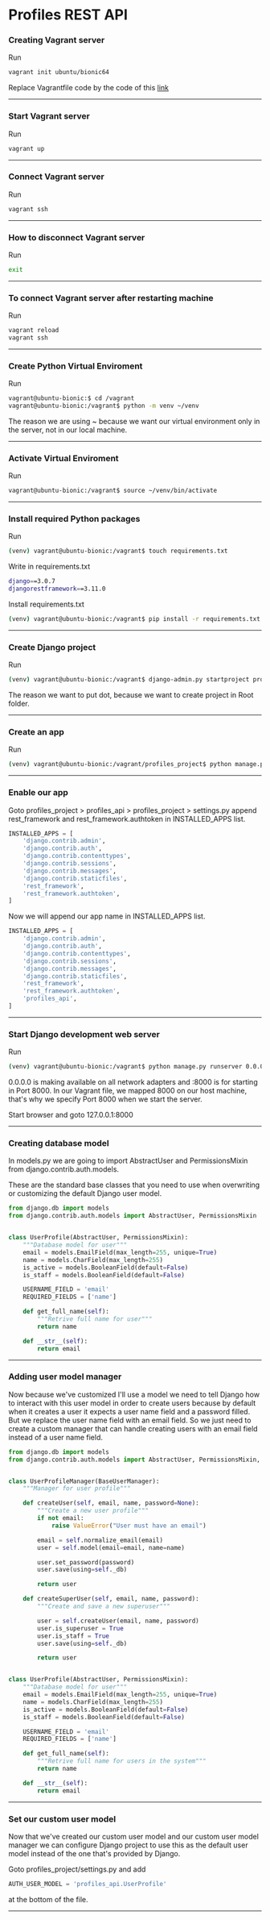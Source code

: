 # Profiles REST API

### Creating Vagrant server

Run

```sh
vagrant init ubuntu/bionic64
```

Replace Vagrantfile code by the code of this [link](https://gist.github.com/LondonAppDev/199eef145a21587ea866b69d40d28682)

---

### Start Vagrant server

Run

```sh
vagrant up
```

---

### Connect Vagrant server

Run

```sh
vagrant ssh
```

---

### How to disconnect Vagrant server

Run

```sh
exit
```

---

### To connect Vagrant server after restarting machine

Run

```sh
vagrant reload
vagrant ssh
```

---

### Create Python Virtual Enviroment

Run

```sh
vagrant@ubuntu-bionic:$ cd /vagrant
vagrant@ubuntu-bionic:/vagrant$ python -m venv ~/venv
```

The reason we are using ~ because we want our virtual environment only in the server, not in our local machine.

---

### Activate Virtual Enviroment

Run

```sh
vagrant@ubuntu-bionic:/vagrant$ source ~/venv/bin/activate
```

---

### Install required Python packages

Run

```sh
(venv) vagrant@ubuntu-bionic:/vagrant$ touch requirements.txt

```

Write in requirements.txt

```sh
django==3.0.7
djangorestframework==3.11.0

```

Install requirements.txt

```sh
(venv) vagrant@ubuntu-bionic:/vagrant$ pip install -r requirements.txt
```

---

### Create Django project

Run

```sh
(venv) vagrant@ubuntu-bionic:/vagrant$ django-admin.py startproject profiles_project .

```

The reason we want to put dot, because we want to create project in Root folder.

---

### Create an app

Run

```sh
(venv) vagrant@ubuntu-bionic:/vagrant/profiles_project$ python manage.py startapp profiles_api

```

---

### Enable our app

Goto profiles_project > profiles_api > profiles_project > settings.py
append rest_framework and rest_framework.authtoken in INSTALLED_APPS list.

```python
INSTALLED_APPS = [
    'django.contrib.admin',
    'django.contrib.auth',
    'django.contrib.contenttypes',
    'django.contrib.sessions',
    'django.contrib.messages',
    'django.contrib.staticfiles',
    'rest_framework',
    'rest_framework.authtoken',
]
```

Now we will append our app name in INSTALLED_APPS list.

```python
INSTALLED_APPS = [
    'django.contrib.admin',
    'django.contrib.auth',
    'django.contrib.contenttypes',
    'django.contrib.sessions',
    'django.contrib.messages',
    'django.contrib.staticfiles',
    'rest_framework',
    'rest_framework.authtoken',
    'profiles_api',
]
```

---

### Start Django development web server

Run

```sh
(venv) vagrant@ubuntu-bionic:/vagrant$ python manage.py runserver 0.0.0.0:8000

```

0.0.0.0 is making available on all network adapters and :8000 is for starting in Port 8000. In our Vagrant file, we mapped 8000 on our host machine, that's why we specify Port 8000 when we start the server.

Start browser and goto 127.0.0.1:8000

---

### Creating database model

In models.py we are going to import AbstractUser and PermissionsMixin from django.contrib.auth.models.

These are the standard base classes that you need to use when overwriting or customizing the default
Django user model.

```python
from django.db import models
from django.contrib.auth.models import AbstractUser, PermissionsMixin


class UserProfile(AbstractUser, PermissionsMixin):
    """Database model for user"""
    email = models.EmailField(max_length=255, unique=True)
    name = models.CharField(max_length=255)
    is_active = models.BooleanField(default=False)
    is_staff = models.BooleanField(default=False)

    USERNAME_FIELD = 'email'
    REQUIRED_FIELDS = ['name']

    def get_full_name(self):
        """Retrive full name for user"""
        return name

    def __str__(self):
        return email
```

---

### Adding user model manager

Now because we've customized I'll use a model we need to tell Django how to interact with this user model in order to create users because by default when it creates a user it expects a user name field and a password filled.
But we replace the user name field with an email field.
So we just need to create a custom manager that can handle creating users with an email field instead
of a user name field.

```python
from django.db import models
from django.contrib.auth.models import AbstractUser, PermissionsMixin, BaseUserManager


class UserProfileManager(BaseUserManager):
    """Manager for user profile"""

    def createUser(self, email, name, password=None):
        """Create a new user profile"""
        if not email:
            raise ValueError("User must have an email")

        email = self.normalize_email(email)
        user = self.model(email=email, name=name)

        user.set_password(password)
        user.save(using=self._db)

        return user

    def createSuperUser(self, email, name, password):
        """Create and save a new superuser"""

        user = self.createUser(email, name, password)
        user.is_superuser = True
        user.is_staff = True
        user.save(using=self._db)

        return user


class UserProfile(AbstractUser, PermissionsMixin):
    """Database model for user"""
    email = models.EmailField(max_length=255, unique=True)
    name = models.CharField(max_length=255)
    is_active = models.BooleanField(default=False)
    is_staff = models.BooleanField(default=False)

    USERNAME_FIELD = 'email'
    REQUIRED_FIELDS = ['name']

    def get_full_name(self):
        """Retrive full name for users in the system"""
        return name

    def __str__(self):
        return email

```

---

### Set our custom user model

Now that we've created our custom user model and our custom user model manager we can configure Django
project to use this as the default user model instead of the one that's provided by Django.

Goto profiles_project/settings.py and add

```python
AUTH_USER_MODEL = 'profiles_api.UserProfile'
```

at the bottom of the file.

---
